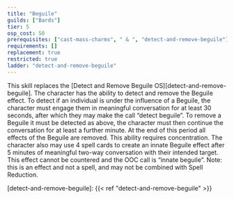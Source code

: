 ```yaml
---
title: "Beguile"
guilds: ["Bards"]
tier: 5
osp_cost: 50
prerequisites: ["cast-mass-charms", " & ", "detect-and-remove-beguile"]
requirements: []
replacement: true
restricted: true
ladder: "detect-and-remove-beguile"
---
```

This skill replaces the [Detect and Remove Beguile OS][detect-and-remove-beguile]. The character has the ability to detect and remove the Beguile effect. To detect if an individual is under the influence of a Beguile, the character must engage them in meaningful conversation for at least 30 seconds, after which they may make the call “detect beguile”. To remove a Beguile it must be detected as above, the character must then continue the conversation for at least a further minute. At the end of this period all effects of the Beguile are removed. This ability requires concentration. The character also may use 4 spell cards to create an innate Beguile effect after 5 minutes of meaningful two-way conversation with their intended target. This effect cannot be countered and the OOC call is “innate beguile”. Note: this is an effect and not a spell, and may not be combined with Spell Reduction.

[detect-and-remove-beguile]: {{< ref "detect-and-remove-beguile" >}}